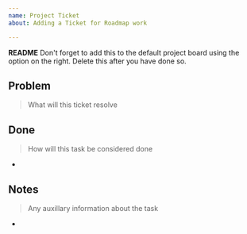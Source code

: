 ```yaml
---
name: Project Ticket
about: Adding a Ticket for Roadmap work

---
```


**README**
Don't forget to add this to the default project board using the option on the right. Delete this after you have done so.

## Problem
> What will this ticket resolve

## Done
> How will this task be considered done
-

## Notes
> Any auxillary information about the task
-